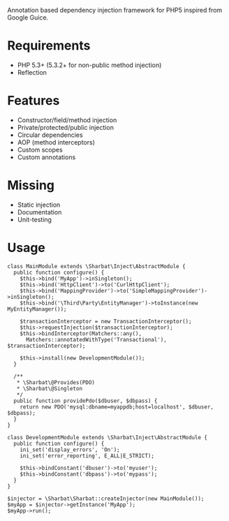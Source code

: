 Annotation based dependency injection framework for PHP5 inspired from Google Guice.

# Requirements
* PHP 5.3+ (5.3.2+ for non-public method injection)
* Reflection

# Features
+ Constructor/field/method injection
+ Private/protected/public injection
+ Circular dependencies
+ AOP (method interceptors)
+ Custom scopes
+ Custom annotations

# Missing
- Static injection
- Documentation
- Unit-testing

# Usage
    class MainModule extends \Sharbat\Inject\AbstractModule {
      public function configure() {
        $this->bind('MyApp')->inSingleton();
        $this->bind('HttpClient')->to('CurlHttpClient');
        $this->bind('MappingProvider')->to('SimpleMappingProvider')->inSingleton();
        $this->bind('\Third\Party\EntityManager')->toInstance(new MyEntityManager());
        
        $transactionInterceptor = new TransactionInterceptor();
        $this->requestInjection($transactionInterceptor);
        $this->bindInterceptor(Matchers::any(),
          Matchers::annotatedWithType('Transactional'), $transactionInterceptor);
        
        $this->install(new DevelopmentModule());
      }
    
      /**
       * \Sharbat\@Provides(PDO)
       * \Sharbat\@Singleton
       */
      public function providePdo($dbuser, $dbpass) {
        return new PDO('mysql:dbname=myappdb;host=localhost', $dbuser, $dbpass);
      }
    }
    
    class DevelopmentModule extends \Sharbat\Inject\AbstractModule {
      public function configure() {
        ini_set('display_errors', 'On');
        ini_set('error_reporting', E_ALL|E_STRICT);
        
        $this->bindConstant('dbuser')->to('myuser');
        $this->bindConstant('dbpass')->to('mypass');
      }
    }
    
    $injector = \Sharbat\Sharbat::createInjector(new MainModule());
    $myApp = $injector->getInstance('MyApp');
    $myApp->run();
